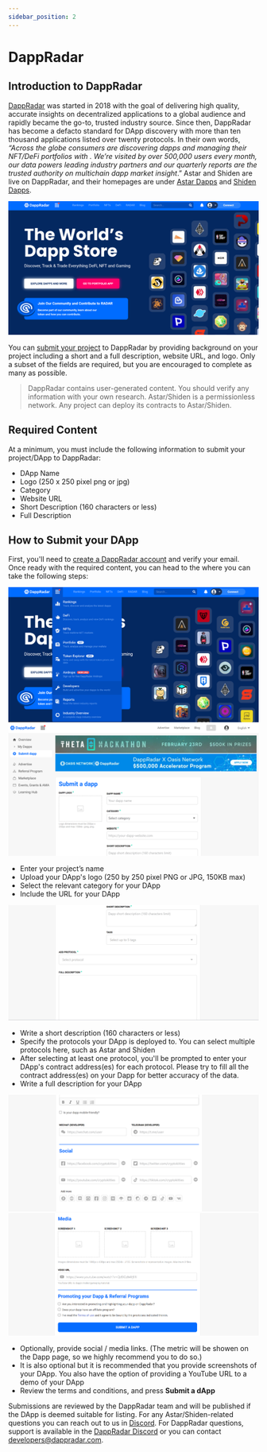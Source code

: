 ```yaml
---
sidebar_position: 2
---
```


# DappRadar

## Introduction to DappRadar

[DappRadar] was started in 2018 with the goal of delivering high quality, accurate insights on decentralized applications to a global audience and rapidly became the go-to, trusted industry source. Since then, DappRadar has become a defacto standard for DApp discovery with more than ten thousand applications listed over twenty protocols. In their own words, *“Across the globe consumers are discovering dapps and managing their NFT/DeFi portfolios with  . We’re visited by over 500,000 users every month, our data powers leading industry partners and our quarterly reports are the trusted authority on multichain dapp market insight*.”
Astar and Shiden are live on DappRadar, and their homepages are under [Astar Dapps](https://dappradar.com/rankings/protocol/astar) and [Shiden Dapps](https://dappradar.com/rankings/protocol/shiden).

![1](img/1.png)

You can [submit your project](https://dappradar.com/dashboard/submit-dapp) to DappRadar by providing background on your project including a short and a full description, website URL, and logo. Only a subset of the fields are required, but you are encouraged to complete as many as possible.

> DappRadar contains user-generated content. You should verify any information with your own research. Astar/Shiden is a permissionless network. Any project can deploy its contracts to Astar/Shiden.

## Required Content

At a minimum, you must include the following information to submit your project/DApp to DappRadar:

- DApp Name
- Logo (250 x 250 pixel png or jpg)
- Category
- Website URL
- Short Description (160 characters or less)
- Full Description

## How to Submit your DApp

First, you'll need to [create a DappRadar account](https://auth.dappradar.com/email-register) and verify your email. Once ready with the required content, you can head to the  where you can take the following steps:

![2](img/2.png)
![3](img/3.png)

- Enter your project’s name
- Upload your DApp's logo (250 by 250 pixel PNG or JPG, 150KB max)
- Select the relevant category for your DApp
- Include the URL for your DApp

![4](img/4.png)

- Write a short description (160 characters or less)
- Specify the protocols your DApp is deployed to. You can select multiple protocols here, such as Astar and Shiden
- After selecting at least one protocol, you'll be prompted to enter your DApp's contract address(es) for each protocol. Please try to fill all the contract address(es) on your Dapp for better accuracy of the data.
- Write a full description for your DApp

![5](img/5.png)
![6](img/6.png)

- Optionally, provide social / media links. (The metric will be showen on the Dapp page, so we highly recommend you to do so.)
- It is also optional but it is recommended that you provide screenshots of your DApp. You also have the option of providing a YouTube URL to a demo of your DApp
- Review the terms and conditions, and press **Submit a dApp**

Submissions are reviewed by the DappRadar team and will be published if the DApp is deemed suitable for listing. For any Astar/Shiden-related questions you can reach out to us in [Discord](https://discord.gg/astarnetwork). For DappRadar questions, support is available in the [DappRadar Discord](https://discord.com/invite/4ybbssrHkm) or you can contact [developers@dappradar.com](mailto:developers@dappradar.com).

[DappRadar]: https://dappradar.com/
